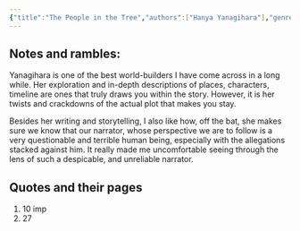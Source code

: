 ```yaml
---
{"title":"The People in the Tree","authors":["Hanya Yanagihara"],"genre":"social commentary","created":"2025-05-09T01:00:17","updated":"2025-05-26","tags":["notes"],"dg-publish":true,"dg-note-icon":"cocoon","dg-path":"Reading/Notes and Highlights/Books/The People in the Trees.md","permalink":"/reading/notes-and-highlights/books/the-people-in-the-trees/","dgPassFrontmatter":true,"noteIcon":"cocoon"}
---
```


## Notes and rambles:
Yanagihara is one of the best world-builders I have come across in a long while. Her exploration and in-depth descriptions of places, characters, timeline are ones that truly draws you within the story. However, it is her twists and crackdowns of the actual plot that makes you stay.

Besides her writing and storytelling, I also like how, off the bat, she makes sure we know that our narrator, whose perspective we are to follow is a very questionable and terrible human being, especially with the allegations stacked against him. It really made me uncomfortable seeing through the lens of such a despicable, and unreliable narrator. 
## Quotes and their pages

1. 10 imp
2. 27

